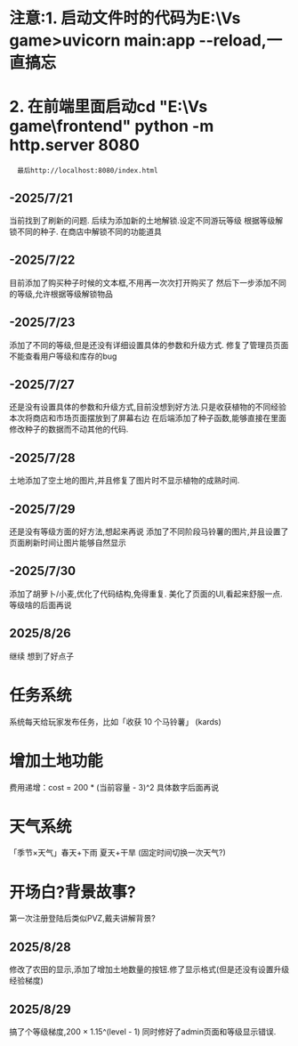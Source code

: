 # 注意:1. 启动文件时的代码为E:\Vs game>uvicorn main:app --reload,一直搞忘
# 2. 在前端里面启动cd "E:\Vs game\frontend"    python -m http.server 8080
      最后http://localhost:8080/index.html


## -2025/7/21
当前找到了刷新的问题.
后续为添加新的土地解锁.设定不同游玩等级
根据等级解锁不同的种子. 
在商店中解锁不同的功能道具

## -2025/7/22
目前添加了购买种子时候的文本框,不用再一次次打开购买了
然后下一步添加不同的等级,允许根据等级解锁物品

## -2025/7/23
添加了不同的等级,但是还没有详细设置具体的参数和升级方式.
修复了管理员页面不能查看用户等级和库存的bug

## -2025/7/27
还是没有设置具体的参数和升级方式,目前没想到好方法.只是收获植物的不同经验
本次将商店和市场页面摆放到了屏幕右边
在后端添加了种子函数,能够直接在里面修改种子的数据而不动其他的代码.

## -2025/7/28
土地添加了空土地的图片,并且修复了图片时不显示植物的成熟时间.

## -2025/7/29
还是没有等级方面的好方法,想起来再说
添加了不同阶段马铃薯的图片,并且设置了页面刷新时间让图片能够自然显示

## -2025/7/30
添加了胡萝卜/小麦,优化了代码结构,免得重复.
美化了页面的UI,看起来舒服一点.
等级啥的后面再说


## 2025/8/26
继续
想到了好点子
# 任务系统
系统每天给玩家发布任务，比如「收获 10 个马铃薯」  (kards)
# 增加土地功能
费用递增：cost = 200 * (当前容量 - 3)^2     具体数字后面再说
# 天气系统
「季节×天气」春天+下雨 夏天+干旱  (固定时间切换一次天气?)
# 开场白?背景故事?
第一次注册登陆后类似PVZ,戴夫讲解背景?

## 2025/8/28
修改了农田的显示,添加了增加土地数量的按钮.修了显示格式(但是还没有设置升级经验梯度)

## 2025/8/29
搞了个等级梯度,200 × 1.15^(level - 1)
同时修好了admin页面和等级显示错误.
